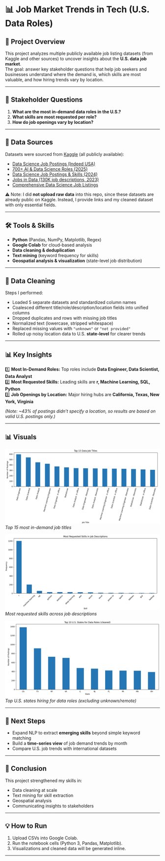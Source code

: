 # 📊 Job Market Trends in Tech (U.S. Data Roles)

## 🔎 Project Overview
This project analyzes multiple publicly available job listing datasets (from Kaggle and other sources) to uncover insights about the **U.S. data job market**.  
The goal: answer key stakeholder questions that help job seekers and businesses understand where the demand is, which skills are most valuable, and how hiring trends vary by location.  

---

## 🚀 Stakeholder Questions
1. **What are the most in-demand data roles in the U.S.?**  
2. **What skills are most requested per role?**  
3. **How do job openings vary by location?**  

---

## 📂 Data Sources
Datasets were sourced from [Kaggle](https://www.kaggle.com/) (all publicly available):  
- [Data Science Job Postings (Indeed USA)](https://www.kaggle.com/datasets/yusufolonade/data-science-job-postings-indeed-usa)  
- [700+ AI & Data Science Roles (2025)](https://www.kaggle.com/datasets/princekhunt19/700-jobs-data-of-ai-and-data-fields-2025)  
- [Data Science Job Postings & Skills (2024)](https://www.kaggle.com/datasets/asaniczka/data-science-job-postings-and-skills)  
- [Jobs in Data (130K job descriptions, 2023)](https://www.kaggle.com/datasets/narsil/jobs-in-data-com)  
- [Comprehensive Data Science Job Listings](https://www.kaggle.com/datasets/brsahan/data-science-job)

⚠️ Note: I did **not upload raw data** into this repo, since these datasets are already public on Kaggle. Instead, I provide links and my cleaned dataset with only essential fields.

---

## 🛠️ Tools & Skills
- **Python** (Pandas, NumPy, Matplotlib, Regex)  
- **Google Colab** for cloud-based analysis  
- **Data cleaning & deduplication**  
- **Text mining** (keyword frequency for skills)  
- **Geospatial analysis & visualization** (state-level job distribution)  

---

## 🧹 Data Cleaning
Steps I performed:  
- Loaded 5 separate datasets and standardized column names  
- Coalesced different title/role/description/location fields into unified columns  
- Dropped duplicates and rows with missing job titles  
- Normalized text (lowercase, stripped whitespace)  
- Replaced missing values with `"unknown"` or `"not provided"`  
- Rolled up noisy location data to U.S. **state-level** for clearer trends  

---

## 📊 Key Insights
1️⃣ **Most In-Demand Roles:** Top roles include **Data Engineer, Data Scientist, Data Analyst**  
2️⃣ **Most Requested Skills:** Leading skills are **r, Machine Learning, SQL, Python**  
3️⃣ **Job Openings by Location:** Major hiring hubs are **California, Texas, New York, Virginia**  

*(Note: ~43% of postings didn’t specify a location, so results are based on valid U.S. postings only.)*  

---

## 📊 Visuals

![Top Roles](top_roles.png)  
*Top 15 most in-demand job titles*  

![Top Skills](top_skills.png)  
*Most requested skills across job descriptions*  

![Top States](top_states.png)  
*Top U.S. states hiring for data roles (excluding unknown/remote)*  

---

## 🔮 Next Steps
- Expand NLP to extract **emerging skills** beyond simple keyword matching  
- Build a **time-series view** of job demand trends by month  
- Compare U.S. job trends with international datasets  

---

## 📢 Conclusion
This project strengthened my skills in:  
- Data cleaning at scale  
- Text mining for skill extraction  
- Geospatial analysis  
- Communicating insights to stakeholders  

---

## 💡 How to Run
1. Upload CSVs into Google Colab.  
2. Run the notebook cells (Python 3, Pandas, Matplotlib).  
3. Visualizations and cleaned data will be generated inline.  

---
